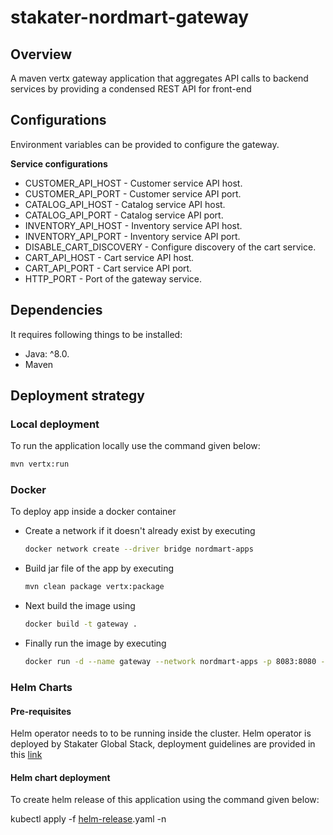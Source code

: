# stakater-nordmart-gateway

## Overview

A maven vertx gateway application that aggregates API calls to backend services by providing a condensed REST API for front-end

## Configurations

Environment variables can be provided to configure the gateway.

**Service configurations**
* CUSTOMER_API_HOST - Customer service API host.
* CUSTOMER_API_PORT - Customer service API port.
* CATALOG_API_HOST - Catalog service API host.
* CATALOG_API_PORT - Catalog service API port.
* INVENTORY_API_HOST - Inventory service API host.
* INVENTORY_API_PORT - Inventory service API port.
* DISABLE_CART_DISCOVERY - Configure discovery of the cart service.
* CART_API_HOST - Cart service API host.
* CART_API_PORT - Cart service API port.
* HTTP_PORT - Port of the gateway service.

## Dependencies

It requires following things to be installed:

* Java: ^8.0.
* Maven

## Deployment strategy

### Local deployment

To run the application locally use the command given below:

```bash
mvn vertx:run
```

### Docker

To deploy app inside a docker container

* Create a network if it doesn't already exist by executing

  ```bash
  docker network create --driver bridge nordmart-apps
  ```

* Build jar file of the app by executing

  ```bash
  mvn clean package vertx:package
  ```

* Next build the image using

  ```bash
  docker build -t gateway .
  ```

* Finally run the image by executing

  ```bash
  docker run -d --name gateway --network nordmart-apps -p 8083:8080 -e CART_API_HOST=cart -e CART_API_PORT=8082 -e CATALOG_API_HOST=catalog -e CATALOG_API_PORT=8080 -e INVENTORY_API_HOST=inventory -e INVENTORY_API_PORT=8081 -e PRODUCT_SEARCH_API_HOST=search -e PRODUCT_SEARCH_API_PORT=8084 -e CUSTOMER_API_HOST=customer -e CUSTOMER_API_PORT=8085 -e HTTP_PORT=8080 -e DISABLE_CART_DISCOVERY=false gateway
  ```

### Helm Charts

#### Pre-requisites

Helm operator needs to to be running inside the cluster. Helm operator is deployed by Stakater Global Stack, deployment guidelines are provided in this [link](https://playbook.stakater.com/content/processes/bootstrapping/deploying-stack-on-azure.html)

#### Helm chart deployment

To create helm release of this application using the command given below:

kubectl apply -f [helm-release](https://github.com/stakater-lab/nordmart-dev-apps/blob/master/releases/gateway-helm-release.yaml).yaml -n <namespace-name>
  
